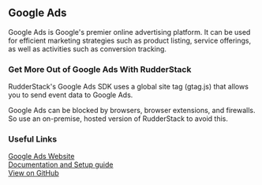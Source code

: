 ## Google Ads

Google Ads is Google's premier online advertising platform. It can be used for efficient marketing strategies such as product listing, service offerings, as well as activities such as conversion tracking.

### Get More Out of Google Ads With RudderStack

RudderStack's Google Ads SDK uses a global site tag (gtag.js) that allows you to send event data to Google Ads.

Google Ads can be blocked by browsers, browser extensions, and firewalls. So use an on-premise, hosted version of RudderStack to avoid this.

### Useful Links

[Google Ads Website][]  
[Documentation and Setup guide][]  
[View on GitHub][]

[//]: # "These are reference links used in the body of this note and get stripped out when the markdown processor does its job. There is no need to format nicely because it shouldn't be seen. Thanks SO - http://stackoverflow.com/questions/4823468/store-comments-in-markdown-syntax"

[google ads website]: https://ads.google.com/
[documentation and setup guide]: https://docs.rudderstack.com/destinations/google-ads
[view on github]: https://github.com/rudderlabs/rudder-sdk-js/tree/master/integrations/GoogleAds
